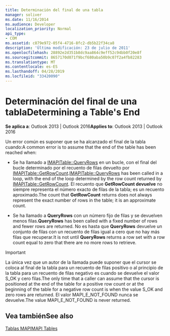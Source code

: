 ```yaml
---
title: Determinación del final de una tabla
manager: soliver
ms.date: 11/16/2014
ms.audience: Developer
localization_priority: Normal
api_type:
- COM
ms.assetid: c879e972-05f4-4716-8fc2-db5b22f34ca8
description: 'Última modificación: 23 de julio de 2011'
ms.openlocfilehash: 28892e2d351b8dc9aa864c9eff52c94bb0f20e8f
ms.sourcegitcommit: 8657170d071f9bcf680aba50b9c07f2a4fb82283
ms.translationtype: MT
ms.contentlocale: es-ES
ms.lasthandoff: 04/28/2019
ms.locfileid: "33420090"
---
```

# <a name="determining-a-tables-end"></a><span data-ttu-id="d61ca-103">Determinación del final de una tabla</span><span class="sxs-lookup"><span data-stu-id="d61ca-103">Determining a Table's End</span></span>

  
  
<span data-ttu-id="d61ca-104">**Se aplica a**: Outlook 2013 | Outlook 2016</span><span class="sxs-lookup"><span data-stu-id="d61ca-104">**Applies to**: Outlook 2013 | Outlook 2016</span></span> 
  
 <span data-ttu-id="d61ca-105">Un error común es suponer que se ha alcanzado el final de la tabla cuando:</span><span class="sxs-lookup"><span data-stu-id="d61ca-105">A common error is to assume that the end of the table has been reached when:</span></span> 
  
- <span data-ttu-id="d61ca-106">Se ha llamado a [IMAPITable::QueryRows](imapitable-queryrows.md) en un bucle, con el final del bucle determinado por el recuento de filas devuelto por [IMAPITable::GetRowCount](imapitable-getrowcount.md).</span><span class="sxs-lookup"><span data-stu-id="d61ca-106">[IMAPITable::QueryRows](imapitable-queryrows.md) has been called in a loop, with the end of the loop determined by the row count returned by [IMAPITable::GetRowCount](imapitable-getrowcount.md).</span></span> <span data-ttu-id="d61ca-107">El recuento que **GetRowCount devuelve** no siempre representa el número exacto de filas de la tabla; es un recuento aproximado.</span><span class="sxs-lookup"><span data-stu-id="d61ca-107">The count that **GetRowCount** returns does not always represent the exact number of rows in the table; it is an approximate count.</span></span> 
    
- <span data-ttu-id="d61ca-108">Se ha llamado a **QueryRows** con un número fijo de filas y se devuelven menos filas.</span><span class="sxs-lookup"><span data-stu-id="d61ca-108">**QueryRows** has been called with a fixed number of rows and fewer rows are returned.</span></span> <span data-ttu-id="d61ca-109">No es hasta que **QueryRows** devuelve un conjunto de filas con un recuento de filas igual a cero que no hay más filas que recuperar.</span><span class="sxs-lookup"><span data-stu-id="d61ca-109">It is not until **QueryRows** returns a row set with a row count equal to zero that there are no more rows to retrieve.</span></span> 
    
> [!IMPORTANT]
> <span data-ttu-id="d61ca-110">La única vez que un autor de la llamada puede suponer que el cursor se coloca al final de la tabla para un recuento de filas positivo o al principio de la tabla para un recuento de filas negativo es cuando se devuelve el valor S_OK y cero filas.</span><span class="sxs-lookup"><span data-stu-id="d61ca-110">The only time that a caller can assume that the cursor is positioned at the end of the table for a positive row count or at the beginning of the table for a negative row count is when the value S_OK and zero rows are returned.</span></span> <span data-ttu-id="d61ca-111">El valor MAPI_E_NOT_FOUND nunca se devuelve.</span><span class="sxs-lookup"><span data-stu-id="d61ca-111">The value MAPI_E_NOT_FOUND is never returned.</span></span> 
  
## <a name="see-also"></a><span data-ttu-id="d61ca-112">Vea también</span><span class="sxs-lookup"><span data-stu-id="d61ca-112">See also</span></span>



[<span data-ttu-id="d61ca-113">Tablas MAPI</span><span class="sxs-lookup"><span data-stu-id="d61ca-113">MAPI Tables</span></span>](mapi-tables.md)

